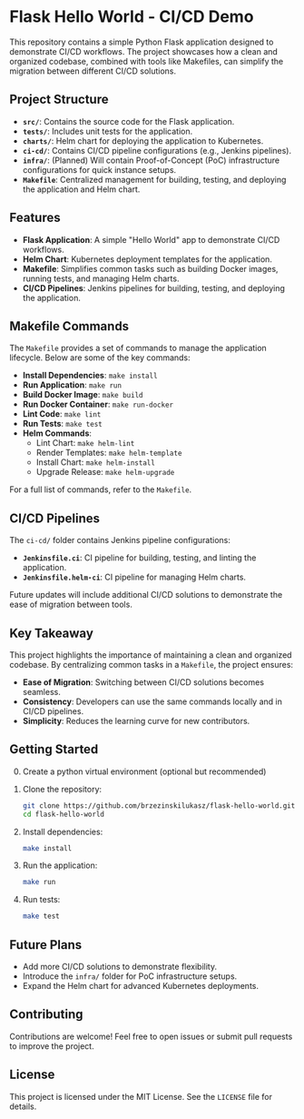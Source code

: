 # Flask Hello World - CI/CD Demo

This repository contains a simple Python Flask application designed to demonstrate CI/CD workflows. The project showcases how a clean and organized codebase, combined with tools like Makefiles, can simplify the migration between different CI/CD solutions.

## Project Structure

- **`src/`**: Contains the source code for the Flask application.
- **`tests/`**: Includes unit tests for the application.
- **`charts/`**: Helm chart for deploying the application to Kubernetes.
- **`ci-cd/`**: Contains CI/CD pipeline configurations (e.g., Jenkins pipelines).
- **`infra/`**: (Planned) Will contain Proof-of-Concept (PoC) infrastructure configurations for quick instance setups.
- **`Makefile`**: Centralized management for building, testing, and deploying the application and Helm chart.

## Features

- **Flask Application**: A simple "Hello World" app to demonstrate CI/CD workflows.
- **Helm Chart**: Kubernetes deployment templates for the application.
- **Makefile**: Simplifies common tasks such as building Docker images, running tests, and managing Helm charts.
- **CI/CD Pipelines**: Jenkins pipelines for building, testing, and deploying the application.

## Makefile Commands

The `Makefile` provides a set of commands to manage the application lifecycle. Below are some of the key commands:

- **Install Dependencies**: `make install`
- **Run Application**: `make run`
- **Build Docker Image**: `make build`
- **Run Docker Container**: `make run-docker`
- **Lint Code**: `make lint`
- **Run Tests**: `make test`
- **Helm Commands**:
  - Lint Chart: `make helm-lint`
  - Render Templates: `make helm-template`
  - Install Chart: `make helm-install`
  - Upgrade Release: `make helm-upgrade`

For a full list of commands, refer to the `Makefile`.

## CI/CD Pipelines

The `ci-cd/` folder contains Jenkins pipeline configurations:

- **`Jenkinsfile.ci`**: CI pipeline for building, testing, and linting the application.
- **`Jenkinsfile.helm-ci`**: CI pipeline for managing Helm charts.

Future updates will include additional CI/CD solutions to demonstrate the ease of migration between tools.

## Key Takeaway

This project highlights the importance of maintaining a clean and organized codebase. By centralizing common tasks in a `Makefile`, the project ensures:

- **Ease of Migration**: Switching between CI/CD solutions becomes seamless.
- **Consistency**: Developers can use the same commands locally and in CI/CD pipelines.
- **Simplicity**: Reduces the learning curve for new contributors.

## Getting Started

0. Create a python virtual environment (optional but recommended)

1. Clone the repository:
   ```bash
   git clone https://github.com/brzezinskilukasz/flask-hello-world.git
   cd flask-hello-world
   ```

2. Install dependencies:
   ```bash
   make install
   ```

3. Run the application:
   ```bash
   make run
   ```

4. Run tests:
   ```bash
   make test
   ```

## Future Plans

- Add more CI/CD solutions to demonstrate flexibility.
- Introduce the `infra/` folder for PoC infrastructure setups.
- Expand the Helm chart for advanced Kubernetes deployments.

## Contributing

Contributions are welcome! Feel free to open issues or submit pull requests to improve the project.

## License

This project is licensed under the MIT License. See the `LICENSE` file for details.